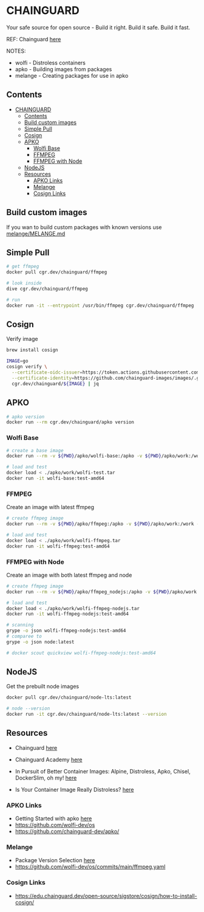 # CHAINGUARD

Your safe source for open source - Build it right. Build it safe. Build it fast.  

REF: Chainguard [here](https://www.chainguard.dev/)  

NOTES:

* wolfi - Distroless containers
* apko - Building images from packages
* melange - Creating packages for use in apko

## Contents

- [CHAINGUARD](#chainguard)
  - [Contents](#contents)
  - [Build custom images](#build-custom-images)
  - [Simple Pull](#simple-pull)
  - [Cosign](#cosign)
  - [APKO](#apko)
    - [Wolfi Base](#wolfi-base)
    - [FFMPEG](#ffmpeg)
    - [FFMPEG with Node](#ffmpeg-with-node)
  - [NodeJS](#nodejs)
  - [Resources](#resources)
    - [APKO Links](#apko-links)
    - [Melange](#melange)
    - [Cosign Links](#cosign-links)

## Build custom images

If you wan to build custom packages with known versions use [melange/MELANGE.md](melange/MELANGE.md)  

## Simple Pull

```sh
# get ffmpeg
docker pull cgr.dev/chainguard/ffmpeg

# look inside
dive cgr.dev/chainguard/ffmpeg

# run
docker run -it --entrypoint /usr/bin/ffmpeg cgr.dev/chainguard/ffmpeg 
```

## Cosign

Verify image

```sh
brew install cosign

IMAGE=go
cosign verify \
  --certificate-oidc-issuer=https://token.actions.githubusercontent.com \
  --certificate-identity=https://github.com/chainguard-images/images/.github/workflows/release.yaml@refs/heads/main \
  cgr.dev/chainguard/${IMAGE} | jq
```

## APKO

```sh
# apko version
docker run --rm cgr.dev/chainguard/apko version
```

### Wolfi Base

```sh
# create a base image
docker run --rm -v ${PWD}/apko/wolfi-base:/apko -v ${PWD}/apko/work:/work -w /work cgr.dev/chainguard/apko build /apko/wolfi-base.yaml wolfi-base:test wolfi-test.tar

# load and test
docker load < ./apko/work/wolfi-test.tar
docker run -it wolfi-base:test-amd64
```

### FFMPEG

Create an image with latest ffmpeg 

```sh
# create ffmpeg image
docker run --rm -v ${PWD}/apko/ffmpeg:/apko -v ${PWD}/apko/work:/work -w /work cgr.dev/chainguard/apko build /apko/wolfi-ffmpeg.yaml wolfi-ffmpeg:test wolfi-ffmpeg.tar

# load and test
docker load < ./apko/work/wolfi-ffmpeg.tar
docker run -it wolfi-ffmpeg:test-amd64
```

### FFMPEG with Node

Create an image with both latest ffmpeg and node  

```sh
# create ffmpeg image
docker run --rm -v ${PWD}/apko/ffmpeg_nodejs:/apko -v ${PWD}/apko/work:/work -w /work cgr.dev/chainguard/apko build /apko/wolfi-ffmpeg-nodejs.yaml wolfi-ffmpeg-nodejs:test wolfi-ffmpeg-nodejs.tar

# load and test
docker load < ./apko/work/wolfi-ffmpeg-nodejs.tar
docker run -it wolfi-ffmpeg-nodejs:test-amd64

# scanning
grype -o json wolfi-ffmpeg-nodejs:test-amd64 
# comparee to
grype -o json node:latest   

# docker scout quickview wolfi-ffmpeg-nodejs:test-amd64 
```

## NodeJS

Get the prebuilt node images  

```sh
docker pull cgr.dev/chainguard/node-lts:latest

# node --version
docker run -it cgr.dev/chainguard/node-lts:latest --version
```

## Resources

* Chainguard [here](https://www.chainguard.dev/)
* Chainguard Academy [here](https://edu.chainguard.dev/)

* In Pursuit of Better Container Images: Alpine, Distroless, Apko, Chisel, DockerSlim, oh my! [here](https://iximiuz.com/en/posts/containers-making-images-better/)
* Is Your Container Image Really Distroless? [here](https://www.docker.com/blog/is-your-container-image-really-distroless/)

### APKO Links

* Getting Started with apko [here](https://edu.chainguard.dev/open-source/apko/getting-started-with-apko/)
* https://github.com/wolfi-dev/os
* https://github.com/chainguard-dev/apko/

### Melange

* Package Version Selection [here](https://edu.chainguard.dev/open-source/wolfi/apk-version-selection/)
* https://github.com/wolfi-dev/os/commits/main/ffmpeg.yaml

### Cosign Links

* https://edu.chainguard.dev/open-source/sigstore/cosign/how-to-install-cosign/
